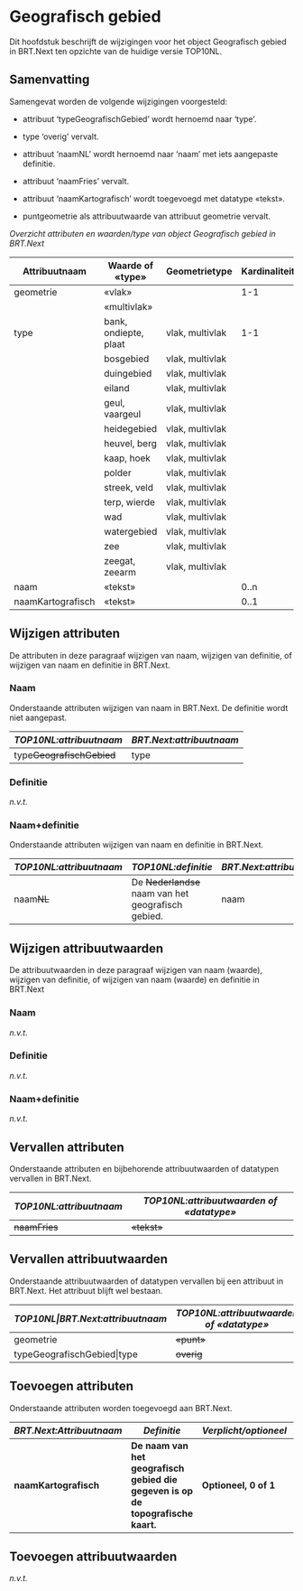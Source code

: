 Geografisch gebied
==================

Dit hoofdstuk beschrijft de wijzigingen voor het object Geografisch gebied in
BRT.Next ten opzichte van de huidige versie TOP10NL.

Samenvatting
------------

Samengevat worden de volgende wijzigingen voorgesteld:

-   attribuut ‘typeGeografischGebied’ wordt hernoemd naar ‘type’.

-   type ‘overig’ vervalt.

-   attribuut ‘naamNL’ wordt hernoemd naar ‘naam’ met iets aangepaste definitie.

-   attribuut ‘naamFries’ vervalt.

-   attribuut ‘naamKartografisch’ wordt toegevoegd met datatype «tekst».

-   puntgeometrie als attribuutwaarde van attribuut geometrie vervalt.

*Overzicht attributen en waarden/type van object Geografisch gebied in BRT.Next*

| Attribuutnaam     | Waarde of «type»      | Geometrietype   | Kardinaliteit |
|-------------------|-----------------------|-----------------|---------------|
| geometrie         | «vlak»                |                 | 1-1           |
|                   | «multivlak»           |                 |               |
| type              | bank, ondiepte, plaat | vlak, multivlak | 1-1           |
|                   | bosgebied             | vlak, multivlak |               |
|                   | duingebied            | vlak, multivlak |               |
|                   | eiland                | vlak, multivlak |               |
|                   | geul, vaargeul        | vlak, multivlak |               |
|                   | heidegebied           | vlak, multivlak |               |
|                   | heuvel, berg          | vlak, multivlak |               |
|                   | kaap, hoek            | vlak, multivlak |               |
|                   | polder                | vlak, multivlak |               |
|                   | streek, veld          | vlak, multivlak |               |
|                   | terp, wierde          | vlak, multivlak |               |
|                   | wad                   | vlak, multivlak |               |
|                   | watergebied           | vlak, multivlak |               |
|                   | zee                   | vlak, multivlak |               |
|                   | zeegat, zeearm        | vlak, multivlak |               |
| naam              | «tekst»               |                 | 0..n          |
| naamKartografisch | «tekst»               |                 | 0..1          |

Wijzigen attributen
-------------------

De attributen in deze paragraaf wijzigen van naam, wijzigen van definitie, of
wijzigen van naam en definitie in BRT.Next.

### Naam

Onderstaande attributen wijzigen van naam in BRT.Next. De definitie wordt niet
aangepast.

| *TOP10NL:attribuutnaam*       | *BRT.Next:attribuutnaam* |
|-------------------------------|--------------------------|
| type~~GeografischGebied~~ | type                     |

### Definitie

*n.v.t.*

### Naam+definitie

Onderstaande attributen wijzigen van naam en definitie in BRT.Next.

| *TOP10NL:attribuutnaam* | *TOP10NL:definitie*                                     | *BRT.Next:attribuutnaam* | *BRT.Next:definitie*                |
|-------------------------|---------------------------------------------------------|--------------------------|-------------------------------------|
| naam~~NL~~          | De ~~Nederlandse~~ naam van het geografisch gebied. | naam                     | De naam van het geografisch gebied. |

Wijzigen attribuutwaarden
-------------------------

De attribuutwaarden in deze paragraaf wijzigen van naam (waarde), wijzigen van
definitie, of wijzigen van naam (waarde) en definitie in BRT.Next

### Naam

*n.v.t.*

### Definitie

*n.v.t.*

### Naam+definitie

*n.v.t.*

Vervallen attributen
--------------------

Onderstaande attributen en bijbehorende attribuutwaarden of datatypen vervallen
in BRT.Next.

| *TOP10NL:attribuutnaam* | *TOP10NL:attribuutwaarden of «datatype»* |
|-------------------------|------------------------------------------|
| ~~naamFries~~       | ~~«tekst»~~                          |

Vervallen attribuutwaarden
--------------------------

Onderstaande attribuutwaarden of datatypen vervallen bij een attribuut in
BRT.Next. Het attribuut blijft wel bestaan.

| *TOP10NL\|BRT.Next:attribuutnaam* | *TOP10NL:attribuutwaarden of «datatype»* |
|-----------------------------------|------------------------------------------|
| geometrie                         | ~~«punt»~~                           |
| typeGeografischGebied\|type       | ~~overig~~                           |

Toevoegen attributen
--------------------

Onderstaande attributen worden toegevoegd aan BRT.Next.

| *BRT.Next:Attribuutnaam* | *Definitie*                                                                      | *Verplicht/optioneel* | *Attribuutwaarde* |
|--------------------------|----------------------------------------------------------------------------------|-----------------------|-------------------|
| **naamKartografisch**    | **De naam van het geografisch gebied die gegeven is op de topografische kaart.** | **Optioneel, 0 of 1** | **«tekst»**       |

Toevoegen attribuutwaarden
--------------------------

*n.v.t.*
